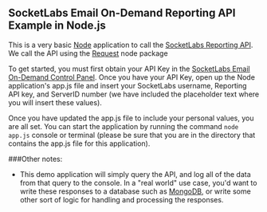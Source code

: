 ## SocketLabs Email On-Demand Reporting API Example in Node.js

This is a very basic [Node](https://nodejs.org/) application to call the [SocketLabs Reporting API](http://www.socketlabs.com/api-reference/reporting-api/).  We call the API using the [Request](https://github.com/request/request) node package

To get started, you must first obtain your API Key in the [SocketLabs Email On-Demand Control Panel](https://cp.socketlabs.com/security#/).  Once you have your API Key, open up the Node application's app.js file and insert your SocketLabs username, Reporting API key, and ServerID number (we have included the placeholder text where you will insert these values).

Once you have updated the app.js file to include your personal values, you are all set.  You can start the application by running the command `node app.js` console or terminal (please be sure that you are in the directory that contains the app.js file for this application).

###Other notes:
* This demo application will simply query the API, and log all of the data from that query to the console.  In a "real world" use case, you'd want to write these responses to a database such as [MongoDB](https://www.mongodb.org/), or write some other sort of logic for handling and processing the responses.
